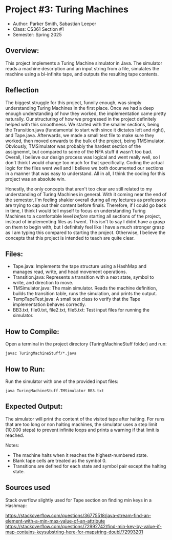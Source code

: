 # Project #3: Turing Machines

* Author: Parker Smith, Sabastian Leeper
* Class: CS361 Section #1
* Semester: Spring 2025

## Overview:
This project implements a Turing Machine simulator in Java. The simulator reads a machine description and an input string from a file, simulates the machine using a bi-infinite tape, and outputs the resulting tape contents.

## Reflection
 
The biggest struggle for this project, funnily enough, was simply understanding Turing Machines in the first place. Once we had a deep enough understanding of how they worked, the implementation came pretty naturally. Our structuring of how we progressed in the project definitely helped with this smoothness. We started with the smaller sections, being the Transition.java (fundamental to start with since it dictates left and right), and Tape.java. Afterwards, we made a small test file to make sure they worked, then moved onwards to the bulk of the project, being TMSimulator. Obviously, TMSimulator was probably the hardest section of the assignemnt, but compared to some of the NFA stuff it wasn't too bad. Overall, I believe our design process was logical and went really well, so I don't think I would change too much for that specifically. Coding the actual logic for the files went well and I believe we both documented our sections in a manner that was easy to understand. All in all, I think the coding for this project was an absolute win.

Honestly, the only concepts that aren't too clear are still related to my understanding of Turing Machines in general. With it coming near the end of the semester, I'm feeling shakier overall during all my lectures as professors are trying to cap out their content before finals. Therefore, if I could go back in time, I think I would tell myself to focus on understanding Turing Machines to a comfortable level *before* starting all sections of the project, instead of implementing files as I went. This isn't to say I didnt have a grasp on them to begin with, but I definitely feel like I have a much stronger grasp as I am typing this compared to starting the project. Otherwise, I believe the concepts that this project is intended to teach are quite clear. 


## Files:
- Tape.java: Implements the tape structure using a HashMap and manages read, write, and head movement operations.
- Transition.java: Represents a transition with a next state, symbol to write, and direction to move.
- TMSimulator.java: The main simulator. Reads the machine definition, builds the transition table, runs the simulation, and prints the output.
- TempTapeTest.java: A small test class to verify that the Tape implementation behaves correctly.
- BB3.txt, file0.txt, file2.txt, file5.txt: Test input files for running the simulator.


## How to Compile:
Open a terminal in the project directory  (TuringMachineStuff folder) and run:

    javac TuringMachineStuff/*.java

## How to Run:
Run the simulator with one of the provided input files:

    java TuringMachineStuff.TMSimulator BB3.txt

## Expected Output:
The simulator will print the content of the visited tape after halting. For runs that are too long or non halting machines, the simulator uses a step limit (10,000 steps) to prevent infinite loops and prints a warning if that limit is reached.

Notes:
- The machine halts when it reaches the highest-numbered state.
- Blank tape cells are treated as the symbol 0.
- Transitions are defined for each state and symbol pair except the halting state.

## Sources used
Stack overflow slightly used for Tape section on finding min keys in a Hashmap:

https://stackoverflow.com/questions/36775518/java-stream-find-an-element-with-a-min-max-value-of-an-attribute
https://stackoverflow.com/questions/72992742/find-min-key-by-value-if-map-contains-keysubstring-here-for-mapstring-doubl/72993201
